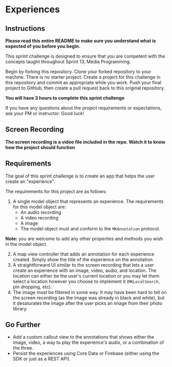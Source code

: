 # Experiences

## Instructions

**Please read this entire README to make sure you understand what is expected of you before you begin.**

This sprint challenge is designed to ensure that you are competent with the concepts taught throughout Sprint 13, Media Programming.

Begin by forking this repository. Clone your forked repository to your machine. There is no starter project. Create a project for this challenge in this repository and commit as appropriate while you work. Push your final project to GitHub, then create a pull request back to this original repository.

**You will have 3 hours to complete this sprint challenge**

If you have any questions about the project requirements or expectations, ask your PM or instructor. Good luck!

## Screen Recording

**The screen recording is a video file included in the repo. Watch it to know how the project should function**

## Requirements

The goal of this sprint challenge is to create an app that helps the user create an "experience".

The requirements for this project are as follows:

1. A single model object that represents an experience. The requirements for this model object are:
      - An audio recording
      - A video recording
      - A image
      - The model object must and conform to the `MKAnnotation` protocol. 

**Note:** you are welcome to add any other properties and methods you wish in the model object.

2. A map view controller that adds an annotation for each experience created. Simply show the title of the experience on the annotation.
3. A straightforward UI similar to the screen recording that lets a user create an experience with an image, video, audio, and location. The location can either be the user's current location or you may let them select a location however you choose to implement it (`MKLocalSearch`, pin dropping, etc).
4. The image must be filtered in some way. It may have been hard to tell on the screen recording (as the image was already in black and white), but it desaturates the image after the user picks an image from their photo library.

## Go Further

* Add a custom callout view to the annotations that shows either the image, video, a way to play the experience's audio, or a combination of the three.
* Persist the experiences using Core Data or Firebase (either using the SDK or just as a REST API).
